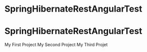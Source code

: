 # SpringHibernateRestAngularTest
# SpringHibernateRestAngularTest


My First Project
My Second Project
My Third Projet
